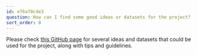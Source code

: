 ```yaml
---
id: e76a70cde3
question: How can I find some good ideas or datasets for the project?
sort_order: 8
---
```


Please check [this GitHub page](https://github.com/DataTalksClub/llm-zoomcamp/blob/main/project.md) for several ideas and datasets that could be used for the project, along with tips and guidelines.
